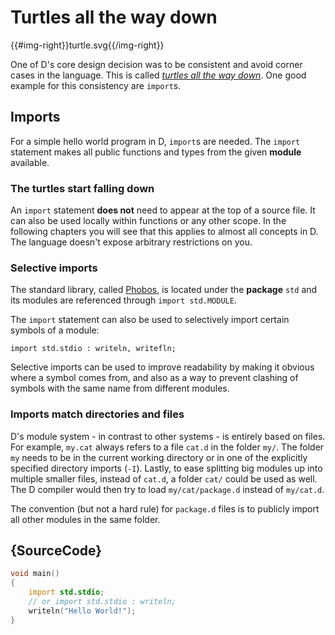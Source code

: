 # Turtles all the way down

{{#img-right}}turtle.svg{{/img-right}}

One of D's core design decision was to be consistent and avoid corner cases
in the language.
This is called [_turtles all the way down_](https://en.wikipedia.org/wiki/Turtles_all_the_way_down).
One good example for this consistency are `import`s.

## Imports

For a simple hello world program in D, `import`s are needed.
The `import` statement makes all public functions
and types from the given **module** available.

### The turtles start falling down

An `import` statement __does not__ need to appear at the top of a source file.
It can also be used locally within functions or any other scope.
In the following chapters you will see that this applies to almost all concepts in D. The language doesn't expose arbitrary restrictions on you.

### Selective imports

The standard library, called [Phobos](https://dlang.org/phobos/),
is located under the **package** `std`
and its modules are referenced through `import std.MODULE`.

The `import` statement can also be used to selectively
import certain symbols of a module:

    import std.stdio : writeln, writefln;

Selective imports can be used to improve readability by making
it obvious where a symbol comes from, and also as a way to
prevent clashing of symbols with the same name from different modules.

### Imports match directories and files

D's module system - in contrast to other systems - is entirely based on files.
For example, `my.cat` always refers to a file `cat.d` in the folder `my/`.
The folder `my` needs to be in the current working directory or
in one of the explicitly specified directory imports (`-I`).
Lastly, to ease splitting big modules up into multiple smaller files,
instead of `cat.d`, a folder `cat/` could be used as well.
The D compiler would then try to load `my/cat/package.d` instead of `my/cat.d`.

The convention (but not a hard rule) for `package.d` files is to publicly import
all other modules in the same folder.

## {SourceCode}

```d
void main()
{
    import std.stdio;
    // or import std.stdio : writeln;
    writeln("Hello World!");
}
```
